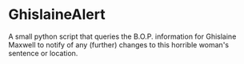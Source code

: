 # GhislaineAlert
A small python script that queries the B.O.P. information for Ghislaine Maxwell to notify of any (further) changes to this horrible woman's sentence or location.
